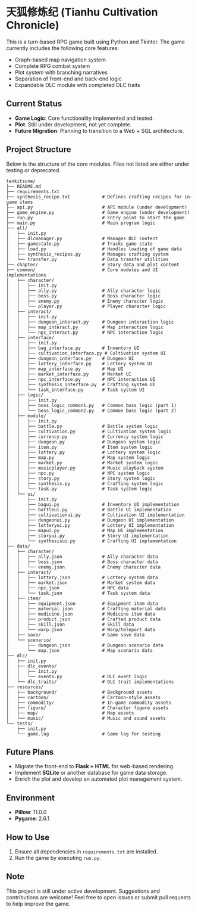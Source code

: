# 天狐修炼纪 (Tianhu Cultivation Chronicle)

This is a turn-based RPG game built using Python and Tkinter. The game currently includes the following core features:

- Graph-based map navigation system
- Complete RPG combat system
- Plot system with branching narratives
- Separation of front-end and back-end logic
- Expandable DLC module with completed DLC traits

## Current Status
- **Game Logic**: Core functionality implemented and tested.
- **Plot**: Still under development, not yet complete.
- **Future Migration**: Planning to transition to a Web + SQL architecture.

## Project Structure
Below is the structure of the core modules. Files not listed are either under testing or deprecated.
```
tenkitsune/
├── README.md
├── requirements.txt
├── synthesis_recipe.txt            # Defines crafting recipes for in-game items
├── api.py                          # API module (under development)
├── game_engine.py                  # Game engine (under development)
├── run.py                          # Entry point to start the game
├── main.py                         # Main program logic
├── all/
│   ├── init.py
│   ├── dlcmanager.py               # Manages DLC content
│   ├── gamestate.py                # Tracks game state
│   ├── load.py                     # Handles loading of game data
│   ├── synthesis_recipes.py        # Manages crafting system
│   └── transfer.py                 # Data transfer utilities
├── chapter/                        # Story data and plot content
├── common/                         # Core modules and UI implementations
│   ├── character/
│   │   ├── init.py
│   │   ├── ally.py                 # Ally character logic
│   │   ├── boss.py                 # Boss character logic
│   │   ├── enemy.py                # Enemy character logic
│   │   └── player.py               # Player character logic
│   ├── interact/
│   │   ├── init.py
│   │   ├── dungeon_interact.py     # Dungeon interaction logic
│   │   ├── map_interact.py         # Map interaction logic
│   │   └── npc_interact.py         # NPC interaction logic
│   ├── interface/
│   │   ├── init.py
│   │   ├── bag_interface.py        # Inventory UI
│   │   ├── cultivation_interface.py # Cultivation system UI
│   │   ├── dungeon_interface.py    # Dungeon UI
│   │   ├── lottery_interface.py    # Lottery system UI
│   │   ├── map_interface.py        # Map UI
│   │   ├── market_interface.py     # Market UI
│   │   ├── npc_interface.py        # NPC interaction UI
│   │   ├── synthesis_interface.py  # Crafting system UI
│   │   └── task_interface.py       # Task system UI
│   ├── logic/
│   │   ├── init.py
│   │   ├── boss_logic_common1.py   # Common boss logic (part 1)
│   │   └── boss_logic_common2.py   # Common boss logic (part 2)
│   ├── module/
│   │   ├── init.py
│   │   ├── battle.py               # Battle system logic
│   │   ├── cultivation.py          # Cultivation system logic
│   │   ├── currency.py             # Currency system logic
│   │   ├── dungeon.py              # Dungeon system logic
│   │   ├── item.py                 # Item system logic
│   │   ├── lottery.py              # Lottery system logic
│   │   ├── map.py                  # Map system logic
│   │   ├── market.py               # Market system logic
│   │   ├── musicplayer.py          # Music playback system
│   │   ├── npc.py                  # NPC system logic
│   │   ├── story.py                # Story system logic
│   │   ├── synthesis.py            # Crafting system logic
│   │   └── task.py                 # Task system logic
│   └── ui/
│       ├── init.py
│       ├── bagui.py                # Inventory UI implementation
│       ├── battleui.py             # Battle UI implementation
│       ├── cultivationui.py        # Cultivation UI implementation
│       ├── dungeonui.py            # Dungeon UI implementation
│       ├── lotteryui.py            # Lottery UI implementation
│       ├── mapui.py                # Map UI implementation
│       ├── storyui.py              # Story UI implementation
│       └── synthesisui.py          # Crafting UI implementation
├── data/
│   ├── character/
│   │   ├── ally.json               # Ally character data
│   │   ├── boss.json               # Boss character data
│   │   └── enemy.json              # Enemy character data
│   ├── interact/
│   │   ├── lottery.json            # Lottery system data
│   │   ├── market.json             # Market system data
│   │   ├── npc.json                # NPC data
│   │   └── task.json               # Task system data
│   ├── item/
│   │   ├── equipment.json          # Equipment item data
│   │   ├── material.json           # Crafting material data
│   │   ├── medicine.json           # Medicine item data
│   │   ├── product.json            # Crafted product data
│   │   ├── skill.json              # Skill data
│   │   └── warp.json               # Warp/teleport data
│   ├── save/                       # Game save data
│   └── scenario/
│       ├── dungeon.json            # Dungeon scenario data
│       └── map.json                # Map scenario data
├── dlc/
│   ├── init.py
│   ├── dlc_events/
│   │   ├── init.py
│   │   └── events.py               # DLC event logic
│   └── dlc_traits/                 # DLC trait implementations
├── resources/
│   ├── background/                 # Background assets
│   ├── cartoon/                    # Cartoon-style assets
│   ├── commodity/                  # In-game commodity assets
│   ├── figure/                     # Character figure assets
│   ├── map/                        # Map assets
│   └── music/                      # Music and sound assets
└── tests/
    ├── init.py
    └── game.log                    # Game log for testing
```

## Future Plans
- Migrate the front-end to **Flask + HTML** for web-based rendering.
- Implement **SQLite** or another database for game data storage.
- Enrich the plot and develop an automated plot management system.

## Environment
- **Pillow**: 11.0.0
- **Pygame**: 2.6.1

## How to Use
1. Ensure all dependencies in `requirements.txt` are installed.
2. Run the game by executing `run.py`.

## Note

This project is still under active development. Suggestions and contributions are welcome! Feel free to open issues or submit pull requests to help improve the game.

